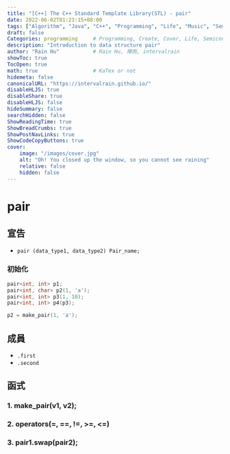 ```yaml
---
title: "[C++] The C++ Standard Template Library(STL) - pair"
date: 2022-06-02T01:23:15+08:00
tags: ["Algorithm", "Java", "C++", "Programming", "Life", "Music", "Semiconductor", "Logic Design", "TCAD"]
draft: false
Categories: programming     # Programming, Create, Cover, Life, Semiconductor, Leetcode, Logic Design, Daily, OS, CS50, CA
description: "Introduction to data structure pair"  
author: "Rain Hu"           # Rain Hu, 陣雨, intervalrain
showToc: true
TocOpen: true
math: true                  # KaTex or not
hidemeta: false
canonicalURL: "https://intervalrain.github.io/"
disableHLJS: true
disableShare: true
disableHLJS: false
hideSummary: false
searchHidden: false
ShowReadingTime: true
ShowBreadCrumbs: true
ShowPostNavLinks: true
ShowCodeCopyButtons: true
cover:
    image: "/images/cover.jpg"
    alt: "Oh! You closed up the window, so you cannot see raining"
    relative: false
    hidden: false
---
```


# pair
## 宣告
+ `pair (data_type1, data_type2) Pair_name;`
### 初始化
```C++
pair<int, int> p1;
pair<int, char> p2(1, 'a');
pair<int, int> p3(1, 10);
pair<int, int> p4(p3);

p2 = make_pair(1, 'a');
```
## 成員
+ `.first`
+ `.second`

## 函式
### 1. make_pair(v1, v2);
### 2. operators(=, ==, !=, >=, <=)
### 3. pair1.swap(pair2);